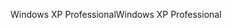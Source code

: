 <span data-ttu-id="0f348-101">Windows XP Professional</span><span class="sxs-lookup"><span data-stu-id="0f348-101">Windows XP Professional</span></span>